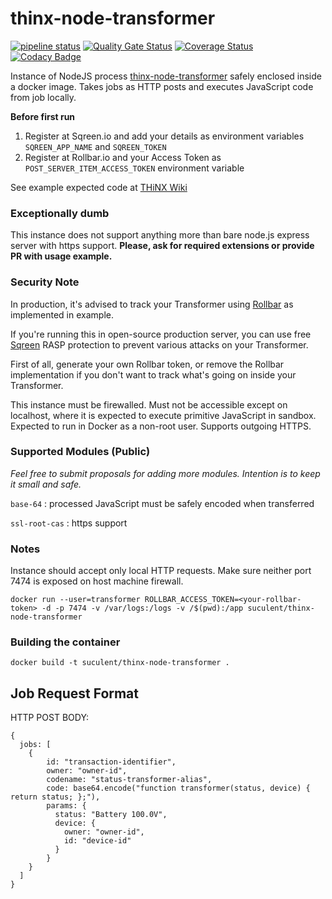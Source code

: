 # thinx-node-transformer

[![pipeline status](https://gitlab.com/thinx/thinx-node-transformer/badges/master/pipeline.svg)](https://gitlab.com/thinx/thinx-node-transformer/commits/master) [![Quality Gate Status](https://sonarcloud.io/api/project_badges/measure?project=thinx-cloud_transformer&metric=alert_status)](https://sonarcloud.io/summary/new_code?id=thinx-cloud_transformer) [![Coverage Status](https://coveralls.io/repos/github/thinx-cloud/transformer/badge.svg?branch=main)](https://coveralls.io/github/thinx-cloud/transformer?branch=main) [![Codacy Badge](https://app.codacy.com/project/badge/Grade/cbf13627f23147179556112048af04a5)](https://www.codacy.com/gh/thinx-cloud/transformer/dashboard?utm_source=github.com&amp;utm_medium=referral&amp;utm_content=thinx-cloud/transformer&amp;utm_campaign=Badge_Grade)



Instance of NodeJS process [thinx-node-transformer](https://github.com/suculent/thinx-node-tranformer) safely enclosed inside a docker image. Takes jobs as HTTP posts and executes JavaScript code from job locally.

**Before first run**

1. Register at Sqreen.io and add your details as environment variables `SQREEN_APP_NAME` and `SQREEN_TOKEN`
2. Register at Rollbar.io and your Access Token as `POST_SERVER_ITEM_ACCESS_TOKEN` environment variable

See example expected code at [THiNX Wiki](https://suculent/thinx-device-api)

### Exceptionally dumb

This instance does not support anything more than bare node.js express server with https support. **Please, ask for required extensions or provide PR with usage example.**

### Security Note

In production, it's advised to track your Transformer using [Rollbar](https://rollbar.com/) as implemented in example.

If you're running this in open-source production server, you can use free [Sqreen](https://www.sqreen.com) RASP protection to prevent various attacks on your Transformer.

First of all, generate your own Rollbar token, or remove the Rollbar implementation if you don't want to track what's going on inside your Transformer.

This instance must be firewalled. Must not be accessible except on localhost, where it is expected to execute primitive JavaScript in sandbox. Expected to run in Docker as a non-root user. Supports outgoing HTTPS.

### Supported Modules (Public)

_Feel free to submit proposals for adding more modules. Intention is to keep it small and safe._

`base-64` : processed JavaScript must be safely encoded when transferred

`ssl-root-cas` : https support


### Notes

Instance should accept only local HTTP requests. Make sure neither port 7474 is exposed on host machine firewall.

`docker run --user=transformer ROLLBAR_ACCESS_TOKEN=<your-rollbar-token> -d -p 7474 -v /var/logs:/logs -v /$(pwd):/app suculent/thinx-node-transformer`

### Building the container

`docker build -t suculent/thinx-node-transformer .`


## Job Request Format

HTTP POST BODY:

```
{
  jobs: [
    {
        id: "transaction-identifier",
        owner: "owner-id",
        codename: "status-transformer-alias",
        code: base64.encode("function transformer(status, device) { return status; };"),
        params: {
          status: "Battery 100.0V",
          device: {
            owner: "owner-id",
            id: "device-id"
          }
        }
    }
  ]
}
```
